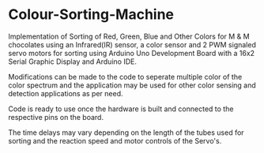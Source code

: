 # Colour-Sorting-Machine
Implementation of Sorting of Red, Green, Blue and Other Colors for M & M chocolates using an Infrared(IR) sensor, a color sensor and 2 PWM signaled servo motors for sorting using Arduino Uno Development Board with a 16x2 Serial Graphic Display and Arduino IDE.

Modifications can be made to the code to seperate multiple color of the color spectrum and the application may be used for other color sensing and detection applications as per need.

Code is ready to use once the hardware is built and connected to the respective pins on the board. 

The time delays may vary depending on the length of the tubes used for sorting and the reaction speed and motor controls of the Servo's.
